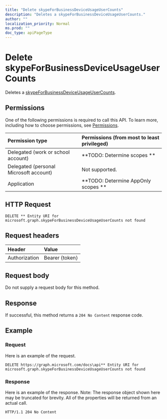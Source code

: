 ```yaml
---
title: "Delete skypeForBusinessDeviceUsageUserCounts"
description: "Deletes a skypeForBusinessDeviceUsageUserCounts."
author: ""
localization_priority: Normal
ms.prod: ""
doc_type: apiPageType
---
```


# Delete skypeForBusinessDeviceUsageUserCounts

Deletes a [skypeForBusinessDeviceUsageUserCounts](../resources/skypeforbusinessdeviceusageusercounts.md).

## Permissions
One of the following permissions is required to call this API. To learn more, including how to choose permissions, see [Permissions](/concepts/permissions-reference.md).

|Permission type|Permissions (from most to least privileged)|
|:---|:---|
|Delegated (work or school account)|**TODO: Determine scopes **|
|Delegated (personal Microsoft account)|Not supported.|
|Application|**TODO: Determine AppOnly scopes **|

## HTTP Request
<!-- {
  "blockType": "ignored"
}
-->
``` http
DELETE ** Entity URI for microsoft.graph.skypeForBusinessDeviceUsageUserCounts not found
```

## Request headers
|Header|Value|
|:---|:---|
|Authorization|Bearer {token}|

## Request body
Do not supply a request body for this method.

## Response
If successful, this method returns a `204 No Content` response code.

## Example

### Request
Here is an example of the request.
<!-- {
  "blockType": "request",
  "name": "delete_skypeforbusinessdeviceusageusercounts"
}
-->
``` http
DELETE https://graph.microsoft.com/docs\api** Entity URI for microsoft.graph.skypeForBusinessDeviceUsageUserCounts not found
```

### Response
Here is an example of the response. Note: The response object shown here may be truncated for brevity. All of the properties will be returned from an actual call.
<!-- {
  "blockType": "response",
  "truncated": true
}
-->
``` http
HTTP/1.1 204 No Content
```

